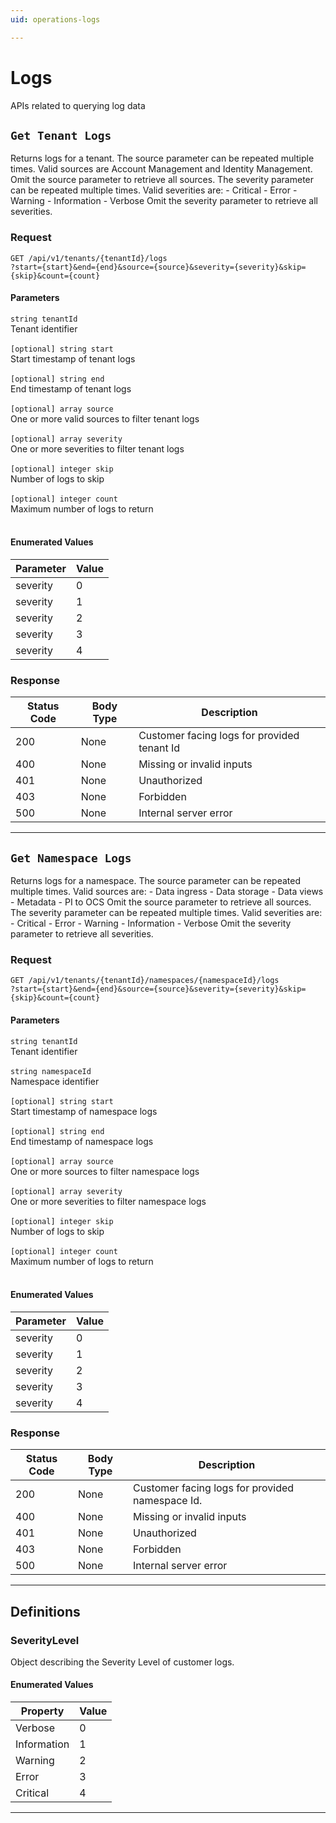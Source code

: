 ```yaml
---
uid: operations-logs

---
```


# Logs
APIs related to querying log data

## `Get Tenant Logs`

<a id="opIdLog_Get Tenant Logs"></a>

Returns logs for a tenant. The source parameter can be repeated multiple times. Valid sources are Account Management and Identity Management. Omit the source parameter to retrieve all sources. The severity parameter can be repeated multiple times. Valid severities are: - Critical - Error - Warning - Information - Verbose Omit the severity parameter to retrieve all severities.

<h3>Request</h3>

```text 
GET /api/v1/tenants/{tenantId}/logs
?start={start}&end={end}&source={source}&severity={severity}&skip={skip}&count={count}
```

<h4>Parameters</h4>

`string tenantId`
<br/>Tenant identifier<br/><br/>
`[optional] string start`
<br/>Start timestamp of tenant logs<br/><br/>`[optional] string end`
<br/>End timestamp of tenant logs<br/><br/>`[optional] array source`
<br/>One or more valid sources to filter tenant logs<br/><br/>`[optional] array severity`
<br/>One or more severities to filter tenant logs<br/><br/>`[optional] integer skip`
<br/>Number of logs to skip<br/><br/>`[optional] integer count`
<br/>Maximum number of logs to return<br/><br/>

<h4>Enumerated Values</h4>

|Parameter|Value|
|---|---|
|severity|0|
|severity|1|
|severity|2|
|severity|3|
|severity|4|

<h3>Response</h3>

|Status Code|Body Type|Description|
|---|---|---|
|200|None|Customer facing logs for provided tenant Id|
|400|None|Missing or invalid inputs|
|401|None|Unauthorized|
|403|None|Forbidden|
|500|None|Internal server error|

---

## `Get Namespace Logs`

<a id="opIdLog_Get Namespace Logs"></a>

Returns logs for a namespace. The source parameter can be repeated multiple times. Valid sources are: - Data ingress - Data storage - Data views - Metadata - PI to OCS Omit the source parameter to retrieve all sources. The severity parameter can be repeated multiple times. Valid severities are: - Critical - Error - Warning - Information - Verbose Omit the severity parameter to retrieve all severities.

<h3>Request</h3>

```text 
GET /api/v1/tenants/{tenantId}/namespaces/{namespaceId}/logs
?start={start}&end={end}&source={source}&severity={severity}&skip={skip}&count={count}
```

<h4>Parameters</h4>

`string tenantId`
<br/>Tenant identifier<br/><br/>`string namespaceId`
<br/>Namespace identifier<br/><br/>
`[optional] string start`
<br/>Start timestamp of namespace logs<br/><br/>`[optional] string end`
<br/>End timestamp of namespace logs<br/><br/>`[optional] array source`
<br/>One or more sources to filter namespace logs<br/><br/>`[optional] array severity`
<br/>One or more severities to filter namespace logs<br/><br/>`[optional] integer skip`
<br/>Number of logs to skip<br/><br/>`[optional] integer count`
<br/>Maximum number of logs to return<br/><br/>

<h4>Enumerated Values</h4>

|Parameter|Value|
|---|---|
|severity|0|
|severity|1|
|severity|2|
|severity|3|
|severity|4|

<h3>Response</h3>

|Status Code|Body Type|Description|
|---|---|---|
|200|None|Customer facing logs for provided namespace Id.|
|400|None|Missing or invalid inputs|
|401|None|Unauthorized|
|403|None|Forbidden|
|500|None|Internal server error|

---
## Definitions

### SeverityLevel

<a id="schemaseveritylevel"></a>
<a id="schema_SeverityLevel"></a>
<a id="tocSseveritylevel"></a>
<a id="tocsseveritylevel"></a>

Object describing the Severity Level of customer logs.

<h4>Enumerated Values</h4>

|Property|Value|
|---|---|
|Verbose|0|
|Information|1|
|Warning|2|
|Error|3|
|Critical|4|

---

